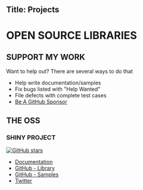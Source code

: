 Title: Projects
---

# OPEN SOURCE LIBRARIES

## SUPPORT MY WORK

Want to help out?  There are several ways to do that

* Help write documentation/samples
* Fix bugs listed with "Help Wanted"
* File defects with complete test cases
* [Be A GitHub Sponsor](https://github.com/sponsors/aritchie)


## THE OSS

### SHINY PROJECT

[![GitHub stars](https://img.shields.io/github/stars/shinyorg/shiny.svg?style=social&label=Stars)](https://github.com/shinyorg/shiny) 
* [Documentation](https://shinyorg.github.io)
* [GitHub - Library](https://github.com/shinyorg/shiny)
* [GitHub - Samples](https://github.com/shinyorg/shiny/master/tree/samples)
* [Twitter](https://twitter.com/shinydotnet)
